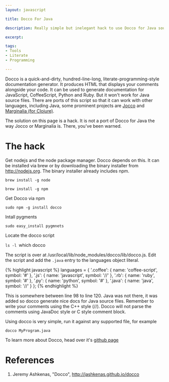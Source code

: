 ```yaml
---
layout: javascript

title: Docco For Java

description: Really simple but inelegant hack to use Docco for Java source files. Produce literate programming style documentation for your Java programs

excerpt: 

tags:
- Tools
- Literate
- Programming

---
```


Docco is a quick-and-dirty, hundred-line-long, literate-programming-style documentation generator. It produces HTML that displays your comments alongside your code. It can be used to generate documentation for JavaScript, CoffeeScript, Python and Ruby. But it won't work for Java source files. There are ports of this script so that it can work with other languages, including Java, some prominent projects are [Jocco](https://github.com/Krilivye/Jocco) and [Marginalia (for Clojure)](http://blog.fogus.me/2011/01/05/the-marginalia-manifesto/).

The solution on this page is a hack. It is not a port of Docco for Java the way Jocco or Marginalia is. There, you've been warned.

# The hack

Get nodejs and the node package manager. Docco depends on this. It can be installed via brew or by downloading the binary installer from http://nodejs.org. The binary installer already includes npm.

`brew install -g node`

`brew install -g npm`

Get Docco via npm

`sudo npm -g install docco`

Intall pygments

`sudo easy_install pygmnets`

Locate the docco script

`ls -l `which docco` `

The script is over at /usr/local/lib/node_modules/docco/lib/docco.js. Edit the script and add the `.java` entry to the languages object literal.

{% highlight javascript %}
  languages = {
    '.coffee': {
      name: 'coffee-script',
      symbol: '#'
    },
    '.js': {
      name: 'javascript',
      symbol: '//'
    },
    '.rb': {
      name: 'ruby',
      symbol: '#'
    },
    '.py': {
      name: 'python',
      symbol: '#'
    },
	'.java': {
		name: 'java',
		symbol: '//'
	}
  };
{% endhighlight %}

This is somewhere between line 98 to line 120. Java was not there, it was added so docco generate nice docs for Java source files. Remember to write your comments using the C++ style (//). Docco will not parse the comments using JavaDoc style or C style comment block.

Using docco is very simple, run it against any supported file, for example

`docco MyProgram.java`

To learn more about Docco, head over it's [github page](http://jashkenas.github.com/docco/)

# References

1. Jeremy Ashkenas, "Docco", http://jashkenas.github.io/docco


